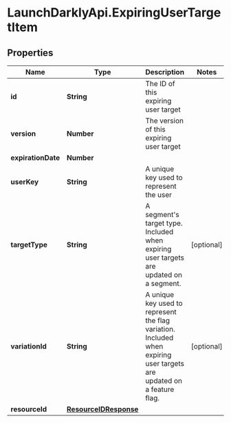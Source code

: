 # LaunchDarklyApi.ExpiringUserTargetItem

## Properties

Name | Type | Description | Notes
------------ | ------------- | ------------- | -------------
**id** | **String** | The ID of this expiring user target | 
**version** | **Number** | The version of this expiring user target | 
**expirationDate** | **Number** |  | 
**userKey** | **String** | A unique key used to represent the user | 
**targetType** | **String** | A segment&#39;s target type. Included when expiring user targets are updated on a segment. | [optional] 
**variationId** | **String** | A unique key used to represent the flag variation. Included when expiring user targets are updated on a feature flag. | [optional] 
**resourceId** | [**ResourceIDResponse**](ResourceIDResponse.md) |  | 



